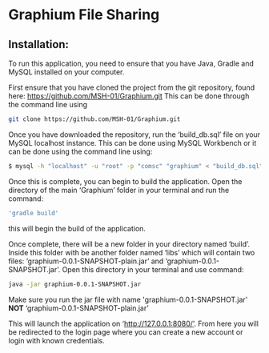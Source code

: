 # Graphium File Sharing 

## Installation:
To run this application, you need to ensure that you have Java, Gradle and MySQL installed on your computer. 

First ensure that you have cloned the project from the git repository, found here:
https://github.com/MSH-01/Graphium.git
This can be done through the command line using
```sh
git clone https://github.com/MSH-01/Graphium.git
```

Once you have downloaded the repository, run the ‘build_db.sql’ file on your MySQL localhost instance. This can be done using MySQL Workbench or it can be done using the command line using:
```sh
$ mysql -h "localhost" -u "root" -p "comsc" "graphium" < "build_db.sql"
```


Once this is complete, you can begin to build the application. Open the directory of the main ‘Graphium’ folder in your terminal and run the command:
```sh
'gradle build' 
```
this will begin the build of the application. 

Once complete, there will be a new folder in your directory named ‘build’. Inside this folder with be another folder named ‘libs’ which will contain two files: ‘graphium-0.0.1-SNAPSHOT-plain.jar’ and ‘graphium-0.0.1-SNAPSHOT.jar’.
Open this directory in your terminal and use command:
```sh
java -jar graphium-0.0.1-SNAPSHOT.jar
```
Make sure you run the jar file with name 'graphium-0.0.1-SNAPSHOT.jar' **NOT** ‘graphium-0.0.1-SNAPSHOT-plain.jar’

This will launch the application on ‘http://127.0.0.1:8080/’. From here you will be redirected to the login page where you can create a new account or login with known credentials. 



